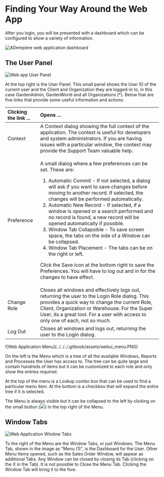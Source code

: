 # Finding Your Way Around the Web App

After you login, you will be presented with a dashboard which can be configured to show a variety of information.

![ADempiere web application dashboard](../../../.gitbook/assets/webui_dashboard.PNG)

## The User Panel

![Web app User Panel](../../../.gitbook/assets/webui_userpanel.PNG)

At the top right is the User Panel. This small panel shows the User ID of the current user and the Client and Organization they are logged-in to, in this case GardenAdmin, GardenWorld and all Organizations \(\*\). Below that are five links that provide some useful information and actions:

<table>
  <thead>
    <tr>
      <th style="text-align:left">Clicking the link ...</th>
      <th style="text-align:left">Opens ...</th>
    </tr>
  </thead>
  <tbody>
    <tr>
      <td style="text-align:left">Context</td>
      <td style="text-align:left">A Context dialog showing the full context of the application. The context
        is useful for developers and system administrators. If you are having issues
        with a particular window, the context may provide the Support Team valuable
        help.</td>
    </tr>
    <tr>
      <td style="text-align:left">Preference</td>
      <td style="text-align:left">
        <p>A small dialog where a few preferences can be set. These are:</p>
        <ol>
          <li>Automatic Commit - If not selected, a dialog will ask if you want to save
            changes before moving to another record. If selected, the changes will
            be performed automatically.</li>
          <li>Automatic New Record - If selected, if a window is opened or a search
            performed and no record is found, a new record will be opened automatically
            if possible.</li>
          <li>Window Tab Collapsible - To save screen space, the tabs on the side of
            a Window can be collapsed.</li>
          <li>Window Tab Placement - The tabs can be on the right or left.</li>
        </ol>
        <p>Click the Save icon at the bottom right to save the Preferences. You will
          have to log out and in for the changes to have effect.</p>
      </td>
    </tr>
    <tr>
      <td style="text-align:left">Change Role</td>
      <td style="text-align:left">Closes all windows and effectively logs out, returning the user to the
        Login Role dialog. This provides a quick way to change the current Role,
        Client, Organization or Warehouse. For the Super User, its a great tool.
        For a user with access to only one of each, not so much.</td>
    </tr>
    <tr>
      <td style="text-align:left">Log Out</td>
      <td style="text-align:left">Closes all windows and logs out, returning the user to the Login dialog.</td>
    </tr>
  </tbody>
</table>![Web Application Menu](../../../.gitbook/assets/webui_menu.PNG)

On the left is the Menu which is a tree of all the available Windows, Reports and Processes the User has access to. The tree can be quite large and contain hundreds of items but it can be customized to each role and only show the entries required.

At the top of the menu is a Lookup combo box that can be used to find a particular menu item. At the bottom is a checkbox that will expand the entire tree if it is selected.

The Menu is always visible but it can be collapsed to the left by clicking on the small button \(![](../../../.gitbook/assets/borderlayout-btn-left.png)\) in the top right of the Menu.

## Window Tabs

![Web Application Window Tabs](../../../.gitbook/assets/webui_windowtabs.PNG)

To the right of the Menu are the Window Tabs, or just Windows. The Menu Tab, shown in the image as "Menu \(1\)", is the Dashboard for the User. Other Menu Items opened, such as the Sales Order Window, will appear as additional Tabs. Any Window can be closed by closing its Tab \(clicking on the X in the Tab\). It is not possible to Close the Menu Tab. Clicking the Window Tab will bring it to the fore.

